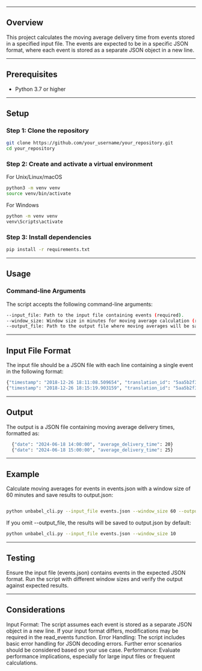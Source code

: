 

---

## Overview 

This project calculates the moving average delivery time from events stored in a specified input file. The events are expected to be in a specific JSON format, where each event is stored as a separate JSON object in a new line.

---

## Prerequisites

- Python 3.7 or higher

---

## Setup



### Step 1: Clone the repository

```bash
git clone https://github.com/your_username/your_repository.git
cd your_repository
```
### Step 2: Create and activate a virtual environment

For Unix/Linux/macOS

```bash
python3 -m venv venv
source venv/bin/activate
```

For Windows

```bash
python -m venv venv
venv\Scripts\activate
```

### Step 3: Install dependencies

```bash
pip install -r requirements.txt
```
---

## Usage

### Command-line Arguments

The script accepts the following command-line arguments:

```bash
--input_file: Path to the input file containing events (required).
--window_size: Window size in minutes for moving average calculation (required).
--output_file: Path to the output file where moving averages will be saved (optional). If not specified, defaults to output.json.
```



---

##  Input File Format

The input file should be a JSON file with each line containing a single event in the following format:
```bash
{"timestamp": "2018-12-26 18:11:08.509654", "translation_id": "5aa5b2f39f7254a75aa5", "source_language": "en", "target_language": "fr", "client_name": "airliberty", "event_name": "translation_delivered", "nr_words": 30, "duration": 20}
{"timestamp": "2018-12-26 18:15:19.903159", "translation_id": "5aa5b2f39f7254a75aa4", "source_language": "en", "target_language": "fr", "client_name": "airliberty", "event_name": "translation_delivered", "nr_words": 30, "duration": 31}
```

---

## Output


The output is a JSON file containing moving average delivery times, formatted as:
```bash
  {"date": "2024-06-18 14:00:00", "average_delivery_time": 20}
  {"date": "2024-06-18 15:00:00", "average_delivery_time": 25}
```

---

## Example
Calculate moving averages for events in events.json with a window size of 60 minutes and save results to output.json:


```bash

python unbabel_cli.py --input_file events.json --window_size 60 --output_file output.json

```



If you omit --output_file, the results will be saved to output.json by default:

```bash
python unbabel_cli.py --input_file events.json --window_size 10
```

---


##  Testing

Ensure the input file (events.json) contains events in the expected JSON format.
Run the script with different window sizes and verify the output against expected results.

---

##  Considerations

Input Format: The script assumes each event is stored as a separate JSON object in a new line. If your input format differs, modifications may be required in the read_events function.
Error Handling: The script includes basic error handling for JSON decoding errors. Further error scenarios should be considered based on your use case.
Performance: Evaluate performance implications, especially for large input files or frequent calculations.



